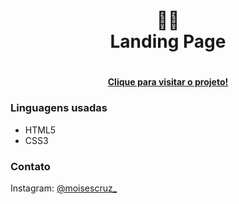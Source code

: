 <h1 align="center">
🕵️‍♂️<br>Landing Page
<h1>

<h4 align="center"><a href="https://landing-page-gamma-five.vercel.app/">Clique para visitar o projeto!</a></h4>

<h3>Linguagens usadas</h3>
<ul>
 <li>HTML5
 <li>CSS3
</ul>
  
<h3>Contato</h3>
Instagram: <a href="https://www.instagram.com/moisescruz_/">@moisescruz_</a>
